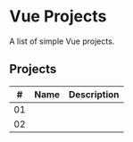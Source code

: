 # Vue Projects

A list of simple Vue projects.


## Projects

|  #  | Name                               | Description                                     |
| ----| -----------------------------------| ------------------------------------------------|
|  01 | []()                               |                                                 |
|  02 | []()                               |                                                 |
